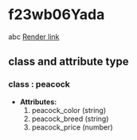 # f23wb06Yada
abc
[Render link](https://f23wb06yada.onrender.com)
## class and attribute type
### class : peacock 
- **Attributes:**
  1. peacock_color (string)
  2. peacock_breed (string)
  3. peacock_price (number)